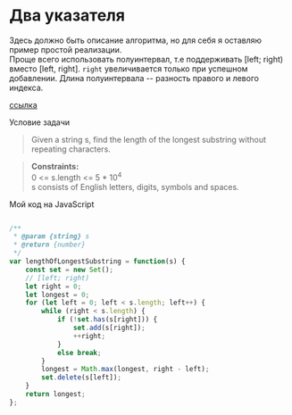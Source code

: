 # Два указателя

Здесь должно быть описание алгоритма,
но для себя я оставляю пример простой реализации. <br>
Проще всего использовать полуинтервал, т.е поддерживать [left; right)
вместо [left, right]. `right` увеличивается только при успешном добавлении.
Длина полуинтервала -- разность правого и левого индекса.

[ссылка](https://leetcode.com/problems/longest-substring-without-repeating-characters/)

Условие задачи
> Given a string s, find the length of
the longest substring without repeating characters.

>**Constraints:** <br>
>0 <= s.length <= 5 * 10<sup>4</sup> <br>
>s consists of English letters, digits, symbols and spaces.

Мой код на JavaScript
```javascript

/**
 * @param {string} s
 * @return {number}
 */
var lengthOfLongestSubstring = function(s) {
    const set = new Set();
    // [left; right)
    let right = 0;
    let longest = 0;
    for (let left = 0; left < s.length; left++) {
        while (right < s.length) {
            if (!set.has(s[right])) {
                set.add(s[right]);
                ++right;
            }
            else break;
        }
        longest = Math.max(longest, right - left);
        set.delete(s[left]);
    }
    return longest;
};

```
